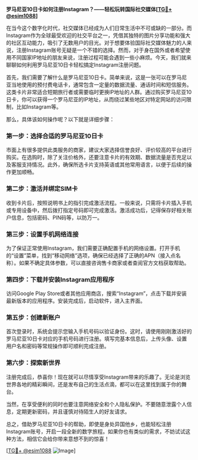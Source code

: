 **罗马尼亚10日卡如何注册Instagram？——轻松玩转国际社交媒体[[TG💪+ @esim1088](https://t.me/s/esim1088)]**

在当今这个数字化时代，社交媒体已经成为人们日常生活中不可或缺的一部分。而Instagram作为全球最受欢迎的社交平台之一，凭借其独特的图片分享功能和强大的社区互动能力，吸引了无数用户的目光。对于想要体验国际社交媒体魅力的人来说，注册Instagram账号无疑是一个不错的选择。然而，对于身在国外或者希望使用不同国家IP地址的朋友来说，注册过程可能会遇到一些小麻烦。今天，我们就来聊聊如何利用罗马尼亚10日卡轻松搞定Instagram注册问题。

首先，我们需要了解什么是罗马尼亚10日卡。简单来说，这是一张可以在罗马尼亚当地使用的预付费电话卡，通常包含一定量的数据流量、通话时间和短信服务。这类卡片非常适合短期旅行者或需要临时更换IP地址的人群。通过购买罗马尼亚10日卡，你可以获得一个罗马尼亚的IP地址，从而绕过某些地区对特定网站的访问限制，比如Instagram等。

那么，具体该如何操作呢？以下就是详细步骤：

### 第一步：选择合适的罗马尼亚10日卡

市面上有很多提供此类服务的商家，建议大家选择信誉良好、评价较高的平台进行购买。在选购时，除了关注价格外，还要注意卡片的有效期、数据流量是否充足以及客服支持情况。此外，确保所选卡片支持英语或其他常用语言，以便于后续的操作更加顺畅。

### 第二步：激活并绑定SIM卡

收到卡片后，按照说明书上的指引完成激活流程。一般来说，只需将卡片插入手机或专用设备中，然后拨打指定号码即可完成激活。激活成功后，记得保存好相关账户信息，包括密码、PIN码等，以防万一。

### 第三步：设置手机网络连接

为了保证正常使用Instagram，我们需要正确配置手机的网络设置。打开手机的“设置”菜单，找到“移动网络”选项，确保已经选择了正确的APN（接入点名称）。如果不确定具体参数，可以直接咨询售卡商家或者查阅官方文档获取帮助。

### 第四步：下载并安装Instagram应用程序

访问Google Play Store或者其他应用商店，搜索“Instagram”，点击下载并安装最新版本的应用程序。安装完成后，启动软件，进入主界面。

### 第五步：创建新账户

首次登录时，系统会提示您输入手机号码以验证身份。这时，请使用刚刚激活好的罗马尼亚10日卡对应的手机号码进行注册。填写完基本信息后，上传头像、设置用户名和密码等常规操作即可顺利完成注册。

### 第六步：探索新世界

注册完成后，恭喜你！现在就可以尽情享受Instagram带来的乐趣了。无论是浏览世界各地的精彩瞬间，还是发布自己的生活点滴，都可以在这里找到属于你的舞台。

当然，在享受便利的同时也要注意网络安全和个人隐私保护。不要随意泄露个人信息，定期更新密码，并且谨慎对待陌生人的好友请求。

总之，借助罗马尼亚10日卡的帮助，即使是身处异国他乡，也能轻松注册Instagram账号，开启一段全新的数字旅程。如果你也有类似的需求，不妨试试这种方法，相信它会给你带来意想不到的惊喜！

[[TG💪+ @esim1088](https://t.me/s/esim1088) ![Image](https://i.postimg.cc/4NQfJmqS/Snipaste-2025-05-13-00-14-12.png)]